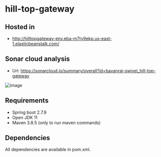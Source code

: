 # hill-top-gateway

## Hosted in

* http://hilltopgateway-env.eba-m7ty9ekp.us-east-1.elasticbeanstalk.com/

## Sonar cloud analysis

* Url: https://sonarcloud.io/summary/overall?id=bavanraj-swivel_hill-top-gateway

![image](https://user-images.githubusercontent.com/88472140/226343652-9cbcd033-296e-49f8-8237-26db40711035.png)

## Requirements

* Spring boot 2.7.9
* Open JDK 11
* Maven 3.8.5 (only to run maven commands)

## Dependencies

All dependencies are available in pom.xml.
